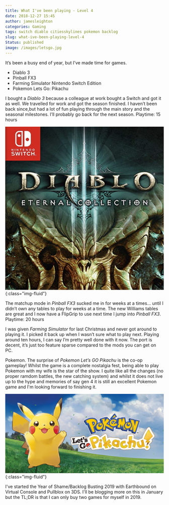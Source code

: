 ```yaml
---
title: What I've been playing - Level 4
date: 2018-12-27 15:45
author: jamesleighton
categories: Gaming
tags: switch diablo citiesskylines pokemon backlog
slug: what-ive-been-playing-level-4
Status: published
image: /images/letsgo.jpg
---
```


It’s been a busy end of year, but I’ve made time for games.

- Diablo 3
- Pinball FX3
- Farming Simulator Nintendo Switch Edition
- Pokemon Lets Go: Pikachu

I bought a *Diablo 3* because a colleague at work bought a Switch and got it as well. We travelled for work and got the season finished. I haven’t been back since,but had a lot of fun playing through the main story and the seasonal milestones. I’ll probably go back for the next season. Playtime: 15 hours

![Diablo 3](/images/diablo.jpeg){:class="img-fluid"}

The matchup mode in *Pinball FX3* sucked me in for weeks at a times... until I didn’t own any tables to play for weeks at a time. The new Williams tables are great and I now have a FlipGrip to use next time I jump into *Pinball FX3*. Playtime: 20 hours

I was given *Farming Simulator* for last Christmas and never got around to playing it. I picked it back up when I wasn’t sure what to play next. Playing around ten hours, I can say I’m pretty well done with it now. The port is decent, it’s just too feature sparse compared to the mods you can get on PC.

Pokemon. The surprise of *Pokemon Let’s GO Pikachu* is the co-op gameplay! Whilst the game is a complete nostalgia fest, being able to play Pokemon with my wife is the star of the show. I quite like all the changes (no proper ramdom battles, the new catching system) and whilst it does not live up to the hype and memories of say gen 4 it is still an excellent Pokemon game and I'm looking forward to finishing it.

![Pokemon: Let's Go Pikachu](/images/letsgo.jpg){:class="img-fluid"}

I've started the Year of Shame/Backlog Busting 2019 with Earthbound on Virtual Console and Pullblox on 3DS. I'll be blogging more on this in January but the TL;DR is that I can only buy two games for myself in 2019.
